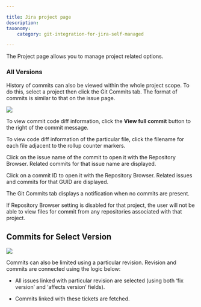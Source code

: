 ```yaml
---

title: Jira project page
description:
taxonomy:
    category: git-integration-for-jira-self-managed

---
```

The Project page allows you to manage project related options.

### All Versions

History of commits can also be viewed within the whole project scope. To do this, select a project then click the Git Commits tab. The format of commits is similar to that on the issue page.

![](https://bigbrassband.atlassian.net/wiki/download/attachments/1930399252/gitserver-proj-git-commits-tab.png?version=1&modificationDate=1630642928218&cacheVersion=1&api=v2)

To view commit code diff information, click the **View full commit** button to the right of the commit message.

To view code diff information of the particular file, click the filename for each file adjacent to the rollup counter markers.

Click on the issue name of the commit to open it with the Repository Browser. Related commits for that issue name are displayed.

Click on a commit ID to open it with the Repository Browser. Related issues and commits for that GUID are displayed.

The Git Commits tab displays a notification when no commits are present.

If Repository Browser setting is disabled for that project, the user will not be able to view files for commit from any repositories associated with that project.

## Commits for Select Version

![](https://bigbrassband.atlassian.net/wiki/download/attachments/1930399252/gitserver-proj-select-versions-tab.png?version=1&modificationDate=1630642928449&cacheVersion=1&api=v2)

Commits can also be limited using a particular revision. Revision and commits are connected using the logic below:

*   All issues linked with particular revision are selected (using both ‘fix version’ and ‘affects version’ fields).

*   Commits linked with these tickets are fetched.


